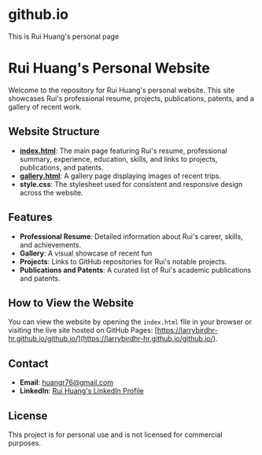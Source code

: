 # github.io
This is Rui Huang's personal page 
# Rui Huang's Personal Website

Welcome to the repository for Rui Huang's personal website. This site showcases Rui's professional resume, projects, publications, patents, and a gallery of recent work.

## Website Structure

- **[index.html](index.html)**: The main page featuring Rui's resume, professional summary, experience, education, skills, and links to projects, publications, and patents.
- **[gallery.html](gallery.html)**: A gallery page displaying images of recent trips.
- **style.css**: The stylesheet used for consistent and responsive design across the website.

## Features

- **Professional Resume**: Detailed information about Rui's career, skills, and achievements.
- **Gallery**: A visual showcase of recent fun
- **Projects**: Links to GitHub repositories for Rui's notable projects.
- **Publications and Patents**: A curated list of Rui's academic publications and patents.

## How to View the Website

You can view the website by opening the `index.html` file in your browser or visiting the live site hosted on GitHub Pages: [https://larrybirdhr-hr.github.io/github.io/](https://larrybirdhr-hr.github.io/github.io/).

## Contact

- **Email**: huangr76@gmail.com
- **LinkedIn**: [Rui Huang's LinkedIn Profile](https://www.linkedin.com/in/rui-huang-242a4419/)

## License

This project is for personal use and is not licensed for commercial purposes.
